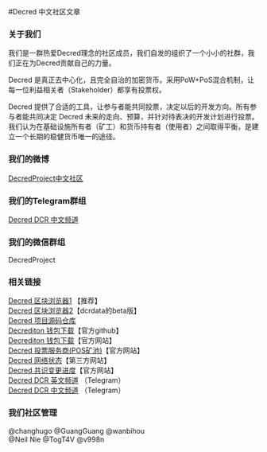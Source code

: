 #Decred 中文社区文章

### 关于我们 

我们是一群热爱Decred理念的社区成员，我们自发的组织了一个小小的社群，我们正在为Decred贡献自己的力量。

Decred 是真正去中心化，且完全自治的加密货币。采用PoW+PoS混合机制，让每一位利益相关者（Stakeholder）都享有投票权。

Decred 提供了合适的工具，让参与者能共同投票，决定以后的开发方向。所有参与者能共同决定 Decred 未来的走向、预算，并针对待表决的开发计划进行投票。我们认为在基础设施所有者（矿工）和货币持有者（使用者）之间取得平衡，是建立一个长期的稳健货币唯一的途径。

### 我们的微博
[DecredProject中文社区](https://weibo.com/DecredProject)

### 我们的Telegram群组
[Decred DCR 中文频道](https://t.me/decred_cn) 

### 我们的微信群组
DecredProject

### 相关链接
[Decred 区块浏览器1](https://explorer.dcrdata.org) 【推荐】<br/>
[Decred 区块浏览器2](https://beta.dcrdata.org)【dcrdata的beta版】<br/>
[Decred 项目源码仓库](https://github.com/decred)<br/>
[Decrediton 钱包下载](https://github.com/decred/decred-binaries/releases)【官方github】<br/>
[Decrediton 钱包下载](https://www.decred.org/downloads)【官方网站】<br/>
[Decred 投票服务商(POS矿池)](https://www.decred.org/vsp/)【官方网站】<br/>
[Decred 网络状态](https://dcred.eu/home)【第三方网站】<br/>
[Decred 共识变更进度](https://voting.decred.org)【官方网站】<br/>
[Decred DCR 英文频道](https://t.me/Decred) （Telegram）<br/>
[Decred DCR 中文频道](https://t.me/decred_cn) （Telegram）
### 我们社区管理
  @changhugo @GuangGuang @wanbihou  <br/>
  @Neil Nie @TogT4V @v998n<br/>
